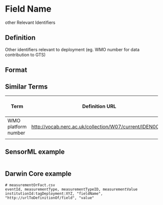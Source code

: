 # Field Name
other Relevant Identifiers

## Definition 
Other identifiers relevant to deployment (eg. WMO number for data contribution to GTS)

## Format


## Similar Terms 
|Term|Definition URL|Source Vocabulary Publisher/Creator|
|----|----------|-----------------|
|WMO platform number|http://vocab.nerc.ac.uk/collection/W07/current/IDEN0009/|SensorML|
||||

## SensorML example
```xml

```
## Darwin Core example
```csv
# measurementOrFact.csv
eventId, measurementType, measurementTypeID, measurementValue
institutionId:tagDeployment:XYZ, "fieldName", "http://urlToDefinitionOf/field", "value"
```

